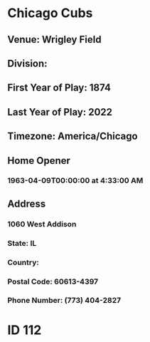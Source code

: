 # Chicago Cubs
## Venue: Wrigley Field
## Division: 
## First Year of Play: 1874
## Last Year of Play: 2022
## Timezone: America/Chicago
## Home Opener
### 1963-04-09T00:00:00 at 4:33:00 AM
## Address
### 1060 West Addison
### State: IL
### Country: 
### Postal Code: 60613-4397
### Phone Number: (773) 404-2827
# ID 112